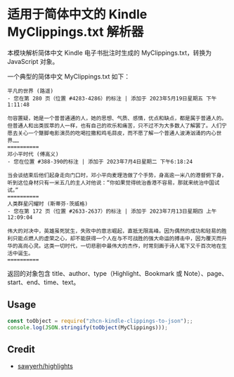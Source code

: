# 适用于简体中文的 Kindle MyClippings.txt 解析器

本模块解析简体中文 Kindle 电子书批注时生成的 MyClippings.txt，转换为 JavaScript 对象。

一个典型的简体中文 MyClippings.txt 如下：

```
平凡的世界 (路遥)
- 您在第 280 页（位置 #4283-4286）的标注 | 添加于 2023年5月19日星期五 下午1:11:48

勿容置疑，她是一个普普通通的人，她的思想、气质、感情，优点和缺点，都是属于普通人的。但普通人和出类拔萃的人一样，也有自己的欢乐和痛苦，只不过不为大多数人了解罢了。人们宁愿去关心一个蹩脚电影演员的吃喝拉撒和鸡毛蒜皮，而不愿了解一个普通人波涛汹涌的内心世界……
==========
邓小平时代 (傅高义)
- 您在位置 #388-390的标注 | 添加于 2023年7月4日星期二 下午6:18:24

当会谈结束后他们起身走向门口时，邓小平向麦理浩做了个手势，身高逾一米八的港督俯下身，听到这位身材只有一米五几的主人对他说：“你如果觉得统治香港不容易，那就来统治中国试试。”
==========
人类群星闪耀时 (斯蒂芬·茨威格)
- 您在第 172 页（位置 #2633-2637）的标注 | 添加于 2023年7月13日星期四 上午12:09:04

伟大的对决中，英雄虽死犹生，失败中的意志崛起，直抵无限高峰。因为偶然的成功和轻易的胜利只能点燃人的虚荣之心，却不能获得一个人在与不可战胜的强大命运的搏击中，因为覆灭而升华的高尚心灵。这类一切时代，一切悲剧中最伟大的杰作，时常刻画于诗人笔下又千百次地在生活中诞生。 
==========
```

返回的对象包含 title、author、type（Highlight、Bookmark 或 Note）、page、start、end、time、text。

## Usage

```js
const toObject = require("zhcn-kindle-clippings-to-json");;
console.log(JSON.stringify(toObject(MyClippings)));
```

## Credit

- [sawyerh/highlights](https://github.com/sawyerh/highlights)

